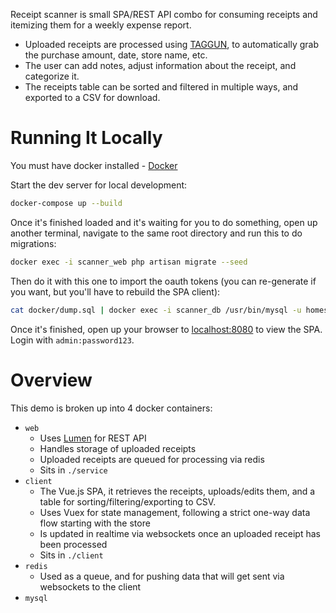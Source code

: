 Receipt scanner is small SPA/REST API combo for consuming receipts and itemizing them for a weekly expense report.

-   Uploaded receipts are processed using [TAGGUN](https://www.taggun.io/), to automatically grab the purchase amount, date, store name, etc.
-   The user can add notes, adjust information about the receipt, and categorize it.
-   The receipts table can be sorted and filtered in multiple ways, and exported to a CSV for download.

# Running It Locally

You must have docker installed - [Docker](https://docs.docker.com/install/)  

Start the dev server for local development:
```bash
docker-compose up --build
```
Once it's finished loaded and it's waiting for you to do something, open up another terminal, navigate to the same root directory and run this to do migrations:
```bash
docker exec -i scanner_web php artisan migrate --seed
```

Then do it with this one to import the oauth tokens (you can re-generate if you want, but you'll have to rebuild the SPA client):
```bash
cat docker/dump.sql | docker exec -i scanner_db /usr/bin/mysql -u homestead --password=secret restapi
```
Once it's finished, open up your browser to [localhost:8080](http://localhost:8080) to view the SPA. Login with `admin:password123`. 

# Overview
This demo is broken up into 4 docker containers:

 - `web`
     - Uses [Lumen](https://lumen.laravel.com/) for REST API
     - Handles storage of uploaded receipts
     - Uploaded receipts are queued for processing via redis
     - Sits in `./service`
 - `client`
     - The Vue.js SPA, it retrieves the receipts, uploads/edits them, and a table for sorting/filtering/exporting to CSV.
     - Uses Vuex for state management, following a strict one-way data flow starting with the store
     - Is updated in realtime via websockets once an uploaded receipt has been processed
     - Sits in `./client`
- `redis`
     - Used as a queue, and for pushing data that will get sent via websockets to the client
- `mysql`